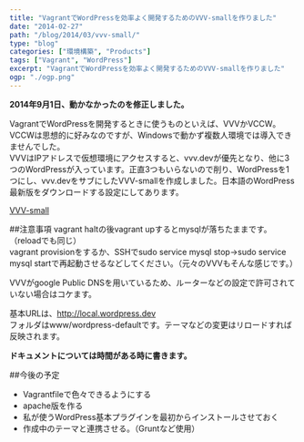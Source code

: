```yaml
---
title: "VagrantでWordPressを効率よく開発するためのVVV-smallを作りました"
date: "2014-02-27"
path: "/blog/2014/03/vvv-small/"
type: "blog"
categories: ["環境構築", "Products"]
tags: ["Vagrant", "WordPress"]
excerpt: "VagrantでWordPressを効率よく開発するためのVVV-smallを作りました"
ogp: "./ogp.png"
---
```


**2014年9月1日、動かなかったのを修正しました。**


VagrantでWordPressを開発するときに使うものといえば、VVVかVCCW。  
VCCWは思想的に好みなのですが、Windowsで動かず複数人環境では導入できませんでした。  
VVVはIPアドレスで仮想環境にアクセスすると、vvv.devが優先となり、他に3つのWordPressが入っています。正直3つもいらないので削り、WordPressを1つにし、vvv.devをサブにしたVVV-smallを作成しました。日本語のWordPress最新版をダウンロードする設定にしてあります。

[VVV-small](https://github.com/tanshio/VVV-small)

##注意事項
vagrant haltの後vagrant upするとmysqlが落ちたままです。（reloadでも同じ）  
vagrant provisionをするか、SSHでsudo service mysql stop→sudo service mysql startで再起動させるなどしてください。（元々のVVVもそんな感じです。）

VVVがgoogle Public DNSを用いているため、ルーターなどの設定で許可されていない場合はコケます。

基本URLは、http://local.wordpress.dev  
フォルダはwww/wordpress-defaultです。テーマなどの変更はリロードすれば反映されます。

**ドキュメントについては時間がある時に書きます。**

##今後の予定

- Vagrantfileで色々できるようにする
- apache版を作る
- 私が使うWordPress基本プラグインを最初からインストールさせておく
- 作成中のテーマと連携させる。（Gruntなど使用）


